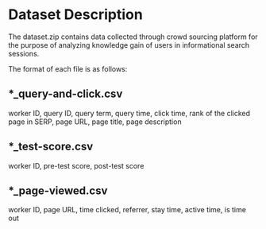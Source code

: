 # Dataset Description

The dataset.zip contains data collected through crowd sourcing platform for the purpose of analyzing knowledge gain of users in informational search sessions.

The format of each file is as follows:

## *_query-and-click.csv
worker ID, query ID, query term, query time, click time, rank of the clicked page in SERP, page URL, page title, page description

## *_test-score.csv
worker ID, pre-test score, post-test score

## *_page-viewed.csv
worker ID, page URL, time clicked, referrer, stay time, active time, is time out
